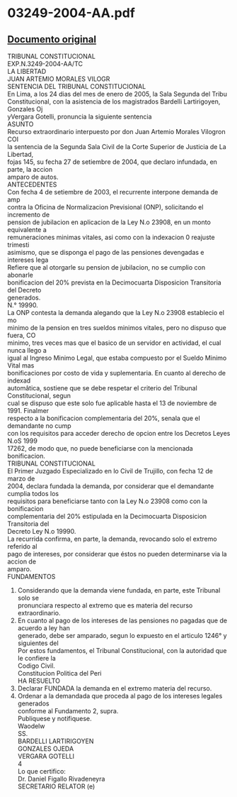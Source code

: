 
03249-2004-AA.pdf
=================
  
[Documento original](https://tc.gob.pe/jurisprudencia/2005/03249-2004-AA.pdf)  
---  
TRIBUNAL CONSTITUCIONAL  
EXP.N.3249-2004-AA/TC  
LA LIBERTAD  
JUAN ARTEMIO MORALES VILOGR  
SENTENCIA DEL TRIBUNAL CONSTITUCIONAL  
En Lima, a los 24 dias del mes de enero de 2005, la Sala Segunda del Tribu  
Constitucional, con la asistencia de los magistrados Bardelli Lartirigoyen, Gonzales Oj  
yVergara Gotelli, pronuncia la siguiente sentencia  
ASUNTO  
Recurso extraordinario interpuesto por don Juan Artemio Morales Vilogron COI  
la sentencia de la Segunda Sala Civil de la Corte Superior de Justicia de La Libertad,  
fojas 145, su fecha 27 de setiembre de 2004, que declaro infundada, en parte, la accion  
amparo de autos.  
ANTECEDENTES  
Con fecha 4 de setiembre de 2003, el recurrente interpone demanda de amp  
contra la Oficina de Normalizacion Previsional (ONP), solicitando el incremento de  
pension de jubilacion en aplicacion de la Ley N.o 23908, en un monto equivalente a  
remuneraciones minimas vitales, asi como con la indexacion 0 reajuste trimesti  
asimismo, que se disponga el pago de las pensiones devengadas e intereses lega  
Refiere que al otorgarle su pension de jubilacion, no se cumplio con abonarle  
bonificacion del 20% prevista en la Decimocuarta Disposicion Transitoria del Decreto  
generados.  
N.° 19990.  
La ONP contesta la demanda alegando que la Ley N.o 23908 establecio el mo  
minimo de la pension en tres sueldos minimos vitales, pero no dispuso que fuera, CO  
minimo, tres veces mas que el basico de un servidor en actividad, el cual nunca llego a  
igual al Ingreso Minimo Legal, que estaba compuesto por el Sueldo Minimo Vital mas  
bonificaciones por costo de vida y suplementaria. En cuanto al derecho de indexad  
automâtica, sostiene que se debe respetar el criterio del Tribunal Constitucional, segun  
cual se dispuso que este solo fue aplicable hasta el 13 de noviembre de 1991. Finalmer  
respecto a la bonificacion complementaria del 20%, senala que el demandante no cump  
con los requisitos para acceder derecho de opcion entre los Decretos Leyes N.oS 1999  
17262, de modo que, no puede beneficiarse con la mencionada bonificacion.  
TRIBUNAL CONSTITUCIONAL  
El Primer Juzgado Especializado en lo Civil de Trujillo, con fecha 12 de marzo de  
2004, declara fundada la demanda, por considerar que el demandante cumplia todos los  
requisitos para beneficiarse tanto con la Ley N.o 23908 como con la bonificacion  
complementaria del 20% estipulada en la Decimocuarta Disposicion Transitoria del  
Decreto Ley N.o 19990.  
La recurrida confirma, en parte, la demanda, revocando solo el extremo referido al  
pago de intereses, por considerar que éstos no pueden determinarse via la accion de  
amparo.  
FUNDAMENTOS  
1. Considerando que la demanda viene fundada, en parte, este Tribunal solo se  
pronunciara respecto al extremo que es materia del recurso extraordinario.  
2. En cuanto al pago de los intereses de las pensiones no pagadas que de acuerdo a ley han  
generado, debe ser amparado, segun lo expuesto en el articulo 1246° y siguientes del  
Por estos fundamentos, el Tribunal Constitucional, con la autoridad que le confiere la  
Codigo Civil.  
Constitucion Politica del Peri  
HA RESUELTO  
1. Declarar FUNDADA la demanda en el extremo materia del recurso.  
2. Ordenar a la demandada que proceda al pago de los intereses legales generados  
conforme al Fundamento 2, supra.  
Publiquese y notifiquese.  
Waodelw  
SS.  
BARDELLI LARTIRIGOYEN  
GONZALES OJEDA  
VERGARA GOTELLI  
4  
Lo que certifico:  
Dr. Daniel Figallo Rivadeneyra  
SECRETARIO RELATOR (e)